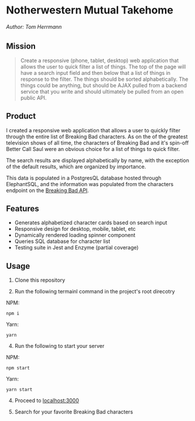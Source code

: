 # Notherwestern Mutual Takehome

###### Author: Tom Herrmann

## Mission

> Create a responsive (phone, tablet, desktop) web application that allows the user to quick filter a list of things. The top of the page will have a search input field and then below that a list of things in response to the filter. The things should be sorted alphabetically. The things could be anything, but should be AJAX pulled from a backend service that you write and should ultimately be pulled from an open public API.

## Product

I created a responsive web application that allows a user to quickly filter through the entire list of Breaking Bad characters. As on the of the greatest television shows of all time, the characters of Breaking Bad and it's spin-off Better Call Saul were an obvious choice for a list of things to quick filter.

The search results are displayed alphabetically by name, with the exception of the default results, which are organized by importance.

This data is populated in a PostgresQL database hosted through ElephantSQL, and the information was populated from the characters endpoint on the [Breaking Bad API](https://breakingbadapi.com/).

## Features

- Generates alphabetized character cards based on search input
- Responsive design for desktop, mobile, tablet, etc
- Dynamically rendered loading spinner component
- Queries SQL database for character list
- Testing suite in Jest and Enzyme (partial coverage)

## Usage

1. Clone this repository

2. Run the following termainl command in the project's root direcotry

NPM:

```
npm i
```

Yarn:

```
yarn
```

4. Run the following to start your server

NPM:

```
npm start
```

Yarn:

```
yarn start
```

4. Proceed to [localhost:3000](http://localhost:3000/)

5. Search for your favorite Breaking Bad characters
